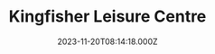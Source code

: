 ---
date: 2023-11-20T08:14:18.000Z
title: Kingfisher Leisure Centre
latitude: 52.03620184015773
longitude: 0.7340587308937416
category: checkin
---